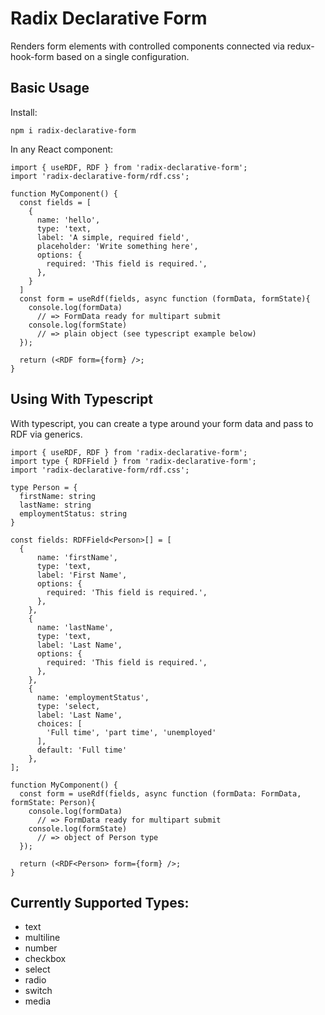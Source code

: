 # Radix Declarative Form

Renders form elements with controlled components connected via redux-hook-form based on a single configuration.

## Basic Usage

Install:

```
npm i radix-declarative-form
```

In any React component:

```
import { useRDF, RDF } from 'radix-declarative-form';
import 'radix-declarative-form/rdf.css';

function MyComponent() {
  const fields = [
    {
      name: 'hello',
      type: 'text,
      label: 'A simple, required field',
      placeholder: 'Write something here',
      options: {
        required: 'This field is required.',
      },
    }
  ]
  const form = useRdf(fields, async function (formData, formState){
    console.log(formData)
      // => FormData ready for multipart submit
    console.log(formState)
      // => plain object (see typescript example below)
  });

  return (<RDF form={form} />;
}
```

## Using With Typescript

With typescript, you can create a type around your form data and pass to RDF via generics.

```
import { useRDF, RDF } from 'radix-declarative-form';
import type { RDFField } from 'radix-declarative-form';
import 'radix-declarative-form/rdf.css';

type Person = {
  firstName: string
  lastName: string
  employmentStatus: string
}

const fields: RDFField<Person>[] = [
  {
      name: 'firstName',
      type: 'text,
      label: 'First Name',
      options: {
        required: 'This field is required.',
      },
    },
    {
      name: 'lastName',
      type: 'text,
      label: 'Last Name',
      options: {
        required: 'This field is required.',
      },
    },
    {
      name: 'employmentStatus',
      type: 'select,
      label: 'Last Name',
      choices: [
        'Full time', 'part time', 'unemployed'
      ],
      default: 'Full time'
    },
];

function MyComponent() {
  const form = useRdf(fields, async function (formData: FormData, formState: Person){
    console.log(formData)
      // => FormData ready for multipart submit
    console.log(formState)
      // => object of Person type
  });

  return (<RDF<Person> form={form} />;
}
```

## Currently Supported Types:

  *  text
  *  multiline
  *  number
  *  checkbox
  *  select
  *  radio
  *  switch
  *  media